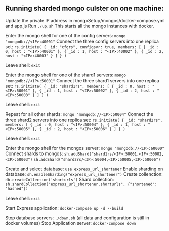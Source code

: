 ## Running sharded mongo culster on one machine:

Update the private IP address in mongoSetup/mongos/docker-compose.yml and app.js
Run `./up.sh`
This starts all the mongo instances with docker.

Enter the mongo shell for one of the config servers:
`mongo "mongodb://<IP>:40001"`
Connect the three config servers into one replica set:
`rs.initiate(
  {
    _id: "cfgrs",
    configsvr: true,
    members: [
      { _id : 0, host : "<IP>:40001" },
      { _id : 1, host : "<IP>:40002" },
      { _id : 2, host : "<IP>:40003" }
    ]
  }
)`

Leave shell: `exit`

Enter the mongo shell for one of the shard1 servers:
`mongo "mongodb://<IP>:50001"`
Connect the three shard1 servers into one replica set:
`rs.initiate(
  {
    _id: "shard1rs",
    members: [
      { _id : 0, host : "<IP>:50001" },
      { _id : 1, host : "<IP>:50002" },
      { _id : 2, host : "<IP>:50003" }
    ]
  }
)`

Leave shell: `exit`

Repeat for all other shards:
`mongo "mongodb://<IP>:50004"`
Connect the three shard2 servers into one replica set:
`rs.initiate(
  {
    _id: "shard2rs",
    members: [
      { _id : 0, host : "<IP>:50004" },
      { _id : 1, host : "<IP>:50005" },
      { _id : 2, host : "<IP>:50006" }
    ]
  }
)`

Leave shell: `exit`

Enter the mongo shell for the mongos server:
`mongo "mongodb://<IP>:60000"`
Connect shards to mongos:
`sh.addShard("shard1rs/<IP>:50001,<IP>:50002,<IP>:50003")`
`sh.addShard("shard2rs/<IP>:50004,<IP>:50005,<IP>:50006")`

Create and select database: `use express_url_shortener`
Enable sharding on database: `sh.enableSharding("express_url_shortener")`
Create collenction: `db.createCollection('shorturls')`
Shard collection: `sh.shardCollection("express_url_shortener.shorturls", {"shortened": "hashed"})`

Leave shell: `exit`

Start Express application:
`docker-compose up -d --build`

Stop database servers: `./down.sh` (all data and configuration is still in docker volumes)
Stop Application server: `docker-compose down`






